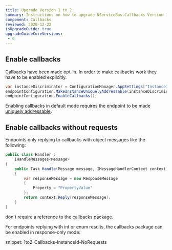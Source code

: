 ```yaml
---
title: Upgrade Version 1 to 2
summary: Instructions on how to upgrade NServiceBus.Callbacks Version 1 to 2.
component: Callbacks
reviewed: 2020-12-22
isUpgradeGuide: true
upgradeGuideCoreVersions:
 - 6
---
```



## Enable callbacks

Callbacks have been made opt-in. In order to make callbacks work they have to be enabled explicitly. 

```csharp
var instanceDiscriminator = ConfigurationManager.AppSettings["InstanceId"];
endpointConfiguration.MakeInstanceUniquelyAddressable(instanceDiscriminator);
endpointConfiguration.EnableCallbacks();
```

Enabling callbacks in default mode requires the endpoint to be made [uniquely addressable](/nservicebus/messaging/callbacks.md#message-routing).

## Enable callbacks without requests

Endpoints only replying to callbacks with object messages like the following:

```csharp
public class Handler :
    IHandleMessages<Message>
{
    public Task Handle(Message message, IMessageHandlerContext context)
    {
        var responseMessage = new ResponseMessage
        {
            Property = "PropertyValue"
        };
        return context.Reply(responseMessage);
    }
}
```

don't require a reference to the callbacks package. 

For endpoints replying with int or enum results, the callbacks package can be enabled in response-only mode:

snippet: 1to2-Callbacks-InstanceId-NoRequests

